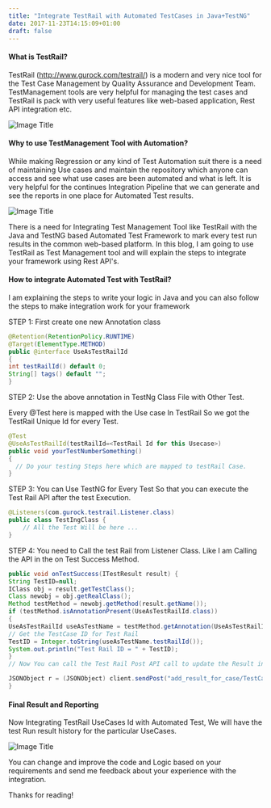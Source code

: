 ```yaml
---
title: "Integrate TestRail with Automated TestCases in Java+TestNG"
date: 2017-11-23T14:15:09+01:00
draft: false
---
```


#### What is TestRail?
TestRail (http://www.gurock.com/testrail/) is a modern and very nice tool for the Test Case Management by Quality Assurance and Development Team.
TestManagement tools are very helpful for managing the test cases and TestRail is pack with very useful features like web-based application, Rest API integration etc.

![Image Title](/img/testRail/TestRailReport.png)

#### Why to use TestManagement Tool with Automation?
While making Regression or any kind of Test Automation suit there is a need of maintaining Use cases and maintain the repository which anyone can access and see what use cases are been automated and what is left. It is very helpful for the continues Integration Pipeline that we can generate and see the reports in one place for Automated Test results.

![Image Title](/img/testRail/TestCaseResult.png)

There is a need for Integrating Test Management Tool like TestRail with the Java and TestNG based Automated Test Framework to mark every test run results in the common web-based platform.
In this blog, I am going to use TestRail as Test Management tool and will explain the steps to integrate your framework using Rest API's.

#### How to integrate Automated Test with TestRail?
I am explaining the steps to write your logic in Java and you can also follow the steps to make integration work for your framework

STEP 1: First create one new Annotation class 
```java
@Retention(RetentionPolicy.RUNTIME)
@Target(ElementType.METHOD)
public @interface UseAsTestRailId
{
int testRailId() default 0;
String[] tags() default "";
}
```
STEP 2: Use the above annotation in TestNg Class File with Other Test.

Every @Test here is mapped with the Use case In TestRail So we got the TestRail Unique Id for every Test.
```java
@Test
@UseAsTestRailId(testRailId=<TestRail Id for this Usecase>)
public void yourTestNumberSomething()
{
  // Do your testing Steps here which are mapped to testRail Case.
}
```
STEP 3: You can Use TestNG for Every Test So that you can execute the Test Rail API after the test Execution.
```java
@Listeners(com.gurock.testrail.Listener.class)
public class TestIngClass {
    // All the Test Will be here ...
}
```
STEP 4: You need to Call the test Rail from Listener Class. Like I am Calling the API in the on Test Success Method.
```java
public void onTestSuccess(ITestResult result) {
String TestID=null;
IClass obj = result.getTestClass();
Class newobj = obj.getRealClass();
Method testMethod = newobj.getMethod(result.getName());
if (testMethod.isAnnotationPresent(UseAsTestRailId.class)) 
{
UseAsTestRailId useAsTestName = testMethod.getAnnotation(UseAsTestRailId.class);
// Get the TestCase ID for Test Rail
TestID = Integer.toString(useAsTestName.testRailId());
System.out.println("Test Rail ID = " + TestID);
}
// Now You can call the Test Rail Post API call to update the Result in Test Rail Based on the Test Run Id and TestCase ID.

JSONObject r = (JSONObject) client.sendPost("add_result_for_case/TestCaseID/TestRunID", data);
}
```
#### Final Result and Reporting
Now Integrating TestRail UseCases Id with Automated Test, We will have the test Run result history for the particular UseCases.

![Image Title](/img/testRail/TestRailUseCaseReport.png)  

You can change and improve the code and Logic based on your requirements and send me feedback about your experience with the integration.

Thanks for reading!
